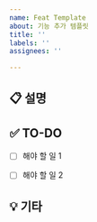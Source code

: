 ```yaml
---
name: Feat Template
about: 기능 추가 템플릿
title: ''
labels: ''
assignees: ''

---
```


## 📋 설명


## ✅ TO-DO
- [ ] 해야 할 일 1
- [ ] 해야 할 일 2


## 💡 기타
